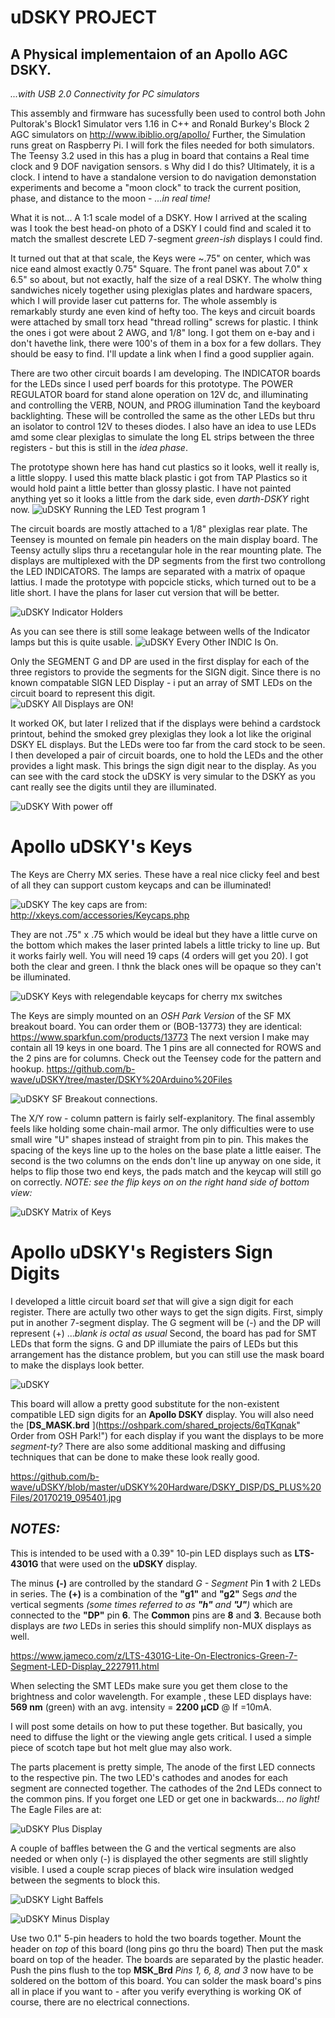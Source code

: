 
# uDSKY PROJECT
## A Physical implementaion of an Apollo AGC DSKY. 
*...with USB 2.0 Connectivity for PC simulators*

This assembly and firmware has sucessfully been used to control both
John Pultorak's Block1 Simulator vers 1.16 in C++ and Ronald Burkey's
Block 2 AGC simulators on <http://www.ibiblio.org/apollo/> 
Further, the Simulation runs great on Raspberry Pi.  I will fork the 
files needed for both simulators. The Teensy 3.2 used in this has a plug in
board that contains a Real time clock and 9 DOF navigation sensors.
s
Why did I do this?  Ultimately, it is a clock. I intend to have a standalone
version to do navigation demonstation experiments and become a "moon clock" to track
the current position, phase, and distance to the moon - *...in real time!*

What it is not... A 1:1 scale model of a DSKY.  How I arrived at the scaling was 
I took the best head-on photo of a DSKY I could find and scaled it to match the 
smallest descrete LED 7-segment *green-ish* displays I could find.

It turned out that at that scale, the Keys were  ~.75" on center, which was nice
eand almost exactly 0.75" Square. The front panel was about 7.0" x 6.5" so about, but
not exactly, half the size of a real DSKY. The wholw thing sandwiches nicely together
using plexiglas plates and hardware spacers, which I will provide laser cut patterns for.
The whole assembly is remarkably sturdy ane even kind of hefty too.  The keys and circuit 
boards were attached by small torx head "thread rolling" screws for plastic.  I think 
the ones i got were about 2 AWG, and 1/8" long.  I got them on e-bay and i don't havethe link, 
there were 100's of them in a box for a few dollars. They should be easy to find. 
I'll update a link when I find a good supplier again. 

There are two other circuit boards I am developing.  The INDICATOR boards for the LEDs
since I used perf boards for this prototype.  The POWER REGULATOR board for stand alone
operation on 12V dc, and illuminating and controlling the VERB, NOUN, and PROG illumination
Tand the keyboard backlighting. These will be controlled the same as the other LEDs
but thru an isolator to control 12V to theses diodes. I also have an idea to use LEDs
amd some clear plexiglas to simulate the long EL strips between the three registers - 
but this is still in the *idea phase*. 

The prototype shown here has hand cut plastics so it looks, well it really is, 
 a little sloppy.  I used this matte black plastic i got from TAP Plastics so it would 
hold paint a little better than glossy plastic. I have not painted anything yet so 
it looks a little from the dark side, even *darth-DSKY* right now. 
![uDSKY](https://github.com/b-wave/uDSKY/blob/master/Files/20161217_135148.jpg)
Running the LED Test program 1 

The circuit boards are mostly attached to a 1/8" plexiglas rear plate.  The Teensey is
mounted on female pin headers on the main display board.  The Teensy actully slips thru
a recetangular hole in the rear mounting plate. The displays are multiplexed 
with the DP segments from the first two controllong the LED INDICATORS. The lamps 
are separated with a matrix of opaque lattius.  I made the prototype with popcicle
sticks, which turned out to be a litle short.  I have the plans for laser cut version
that will be better.

![uDSKY](https://github.com/b-wave/uDSKY/blob/master/Files/20161008_122015.jpg)
Indicator Holders

As you can see there is still some leakage between wells of the Indicator lamps but 
this is quite usable. 
![uDSKY](https://github.com/b-wave/uDSKY/blob/master/Files/20161217_135230.jpg)
Every Other INDIC Is On.

Only the SEGMENT G and DP are used in the first display for each of the three registors
to provide the segments for the SIGN digit.  Since there is no known compatable SIGN LED Display - i put an array of SMT LEDs on the circuit board to represent this 
digit.   
![uDSKY](https://github.com/b-wave/uDSKY/blob/master/Files/20161217_140523.jpg)
All Displays are ON!

It worked OK, but later I relized that if the displays were behind a cardstock
printout, behind the smoked grey plexiglas they look a lot like the original DSKY EL 
displays.  But the LEDs were too far from the card stock to be seen.  I then developed a 
pair of circuit boards, one to hold the LEDs and the other provides a light mask. This
brings the sign digit near to the display.  As you can see with the card stock the 
uDSKY is very simular to the DSKY as you cant really see the digits until they are
 illuminated. 

![uDSKY](https://github.com/b-wave/uDSKY/blob/master/Files/20161217_134940.jpg)
With power off 



# Apollo uDSKY's  Keys 
The Keys are Cherry MX series. These have a real nice clicky feel and best of all
they can support custom keycaps and can be illuminated! 

![uDSKY](https://github.com/b-wave/uDSKY/blob/master/Files/20160903_105214.jpg)
The key caps are from:  <http://xkeys.com/accessories/Keycaps.php> 

They are not .75" x .75 which would be ideal but they have a little curve on the bottom
which makes the laser printed labels a little tricky to line up. But it works fairly well.
You will need 19 caps (4 orders will get you 20). I got both the clear and green. I thnk the black ones
will be opaque so they can't be illuminated. 

![uDSKY](https://github.com/b-wave/uDSKY/blob/master/Files/20160903_105235.jpg)
Keys with relegendable keycaps for cherry mx switches

The Keys are simply mounted on an *OSH Park Version*  of the SF MX breakout board. You can order them 
or (BOB-13773) they are identical: https://www.sparkfun.com/products/13773 The next version I make 
may contain all 19 keys in one board.  The 1 pins are all connected for ROWS and the 2 pins are for columns.
Check out the Teensey code for the pattern and hookup. 
<https://github.com/b-wave/uDSKY/tree/master/DSKY%20Arduino%20Files>

![uDSKY](https://github.com/b-wave/uDSKY/blob/master/Files/20160903_111600.jpg)
SF Breakout connections.

The X/Y row - column pattern is fairly self-explanitory.  The final assembly feels like holding some chain-mail armor. 
The only difficulties were to use small wire "U" shapes instead of straight from pin to pin. This makes the 
spacing of the keys line up to the holes on the base plate a little eaiser.  The second is the two columns 
on the ends don't line up anyway on one side, it helps to flip those two end keys, the pads match and the keycap will
still go on correctly. *NOTE: see the flip keys on on the right hand side of bottom view:*

![uDSKY](https://github.com/b-wave/uDSKY/blob/master/Files/20160903_165413.jpg)
Matrix of Keys

# Apollo uDSKY's  Registers Sign Digits
I developed a little circuit board *set* that will give a sign digit for each register.  There are actully two other ways to 
get the sign digits. First, simply put in another 7-segment display. The G segment will be (-) and the DP will represent (+) 
...*blank is octal as usual*  Second, the board has pad for SMT LEDs that form the signs.  G and DP illumiate the pairs of
LEDs but this arrangement has the distance problem, but you can still use the mask board to make the displays look better.

![uDSKY](https://github.com/b-wave/uDSKY/blob/master/uDSKY%20Hardware/DSKY_DISP/DS_PLUS%20Files/20170219_095621.jpg)


This board will allow a pretty good substitute for the non-existent compatible LED sign digits for an **Apollo DSKY** display.  You will also need the  [**DS_MASK.brd** ](https://oshpark.com/shared_projects/6qTKqnak" Order from OSH Park!") for each display if you want the displays to be more *segment-ty?*   There are also some additional masking and diffusing techniques  that can be done to make these look really good. 

https://github.com/b-wave/uDSKY/blob/master/uDSKY%20Hardware/DSKY_DISP/DS_PLUS%20Files/20170219_095401.jpg

## _NOTES:_
This is intended to be used with a 0.39" 10-pin LED displays such as **LTS-4301G** that were used on the **uDSKY** display. 

The minus **(-)** are controlled by the standard *G - Segment* Pin **1** with 2 LEDs in series.  The **(+)** is a combination of the **"g1"**  and **"g2"** Segs *and* the vertical segments *(some times referred to as **"h"** and **"J"**)* which are connected to the **"DP"** pin **6**.  The **Common** pins are **8** and **3**.  Because both displays are *two* LEDs in series this should simplify non-MUX displays as well.

<https://www.jameco.com/z/LTS-4301G-Lite-On-Electronics-Green-7-Segment-LED-Display_2227911.html>

When selecting the SMT LEDs make sure you get them close to the brightness and color wavelength.  For example , these LED displays have: **569 nm**  (green) with an avg. intensity = **2200 µCD** @ If =10mA.

 I will post some details on how to put these together.  But basically, you need to diffuse the light or the viewing angle gets critical.  I used a simple piece of scotch tape but hot melt glue may also work.  

The parts placement is pretty simple, The anode of the first LED connects to the respective pin.  The two LED's cathodes and anodes for each segment are connected together. The cathodes of the 2nd LEDs connect to the common pins.  If you forget one LED or get one in backwards... *no light!*  The Eagle Files are at: 

![uDSKY](https://github.com/b-wave/uDSKY/blob/master/uDSKY%20Hardware/DSKY_DISP/DS_PLUS%20Files/20170219_095406.jpg)
Plus Display

A couple of baffles between the G and the vertical segments are also needed or when only (-) is displayed the other segments are still slightly visible.  I used a couple scrap pieces of black wire insulation wedged between the segments to block this.

![uDSKY](https://github.com/b-wave/uDSKY/blob/master/uDSKY%20Hardware/DSKY_DISP/DS_PLUS%20Files/DS_PLUS%20Files/20170219_095505.jpg)
Light Baffels 

![uDSKY](https://github.com/b-wave/uDSKY/blob/master/uDSKY%20Hardware/DSKY_DISP/DS_PLUS%20Files/20170219_095401.jpg)
Minus Display

Use two 0.1" 5-pin headers to hold the two boards together.  Mount the header on *top* of this board (long pins go thru the board)   Then put the mask board on top of the header. The boards are separated by the plastic header. Push the pins flush to the  top **MSK_Brd** *Pins 1, 6, 8, and 3* now have to be soldered on the bottom of this board.  You can solder the mask board's pins all in place if you want to - after you verify everything is working OK of course, there are no electrical connections.



